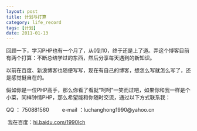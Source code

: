 ```yaml
---
layout: post
title: 计划与打算
category: life_record
tags: [计划]
date: 2011-01-13
---
```

<p>回顾一下，学习PHP也有一个月了，从0到10，终于还是上了道。弄这个博客目前有两个打算：不断总结学过的东西，然后分享每天遇到的新知识。</p>
<p>以前在百度、新浪博客也随便写写，现在有自己的博客，想怎么写就怎么写了，还是感觉挺自在的。</p>
<p>假如你是一位PHP高手，那么你看了看就&ldquo;呵呵&rdquo;一笑而过吧，如果你和我一样是个小菜，同样钟情PHP，那么希望能和你随时交流，通过以下方式联系我：</p>
<p>QQ ： 750881560&nbsp;&nbsp;&nbsp;&nbsp;&nbsp;&nbsp;&nbsp;&nbsp; e-mail ：luchanghong1990@yahoo.cn&nbsp;&nbsp;&nbsp;</p>
<p>&nbsp;我在百度：<a href="http://hi.baidu.com/1990lch">hi.baidu.com/1990lch</a></p>
